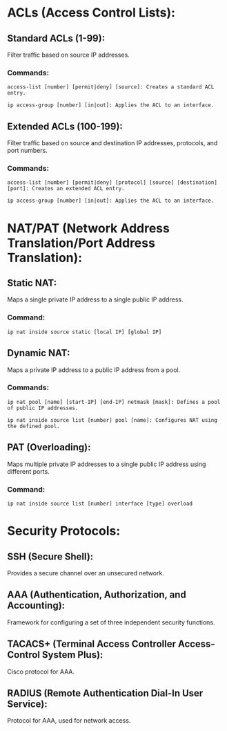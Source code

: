 # ACLs (Access Control Lists):

## Standard ACLs (1-99):
Filter traffic based on source IP addresses.

### Commands:
    
    access-list [number] [permit|deny] [source]: Creates a standard ACL entry.
    
    ip access-group [number] [in|out]: Applies the ACL to an interface.

## Extended ACLs (100-199):
Filter traffic based on source and destination IP addresses, protocols, and port numbers.

### Commands:
    
    access-list [number] [permit|deny] [protocol] [source] [destination] [port]: Creates an extended ACL entry.
    
    ip access-group [number] [in|out]: Applies the ACL to an interface.

# NAT/PAT (Network Address Translation/Port Address Translation):

## Static NAT:
Maps a single private IP address to a single public IP address.

### Command: 
    ip nat inside source static [local IP] [global IP]
    
## Dynamic NAT:
Maps a private IP address to a public IP address from a pool.

### Commands:
    
    ip nat pool [name] [start-IP] [end-IP] netmask [mask]: Defines a pool of public IP addresses.
    
    ip nat inside source list [number] pool [name]: Configures NAT using the defined pool.

## PAT (Overloading):
Maps multiple private IP addresses to a single public IP address using different ports.

### Command: 

    ip nat inside source list [number] interface [type] overload

# Security Protocols:

## SSH (Secure Shell):
Provides a secure channel over an unsecured network.

## AAA (Authentication, Authorization, and Accounting):
Framework for configuring a set of three independent security functions.

## TACACS+ (Terminal Access Controller Access-Control System Plus):
Cisco protocol for AAA.

## RADIUS (Remote Authentication Dial-In User Service):
Protocol for AAA, used for network access.
